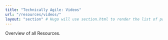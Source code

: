 ```yaml
---
title: "Technically Agile: Videos"
url: "/resources/videos/"
layout: "section" # Hugo will use section.html to render the list of pages
---
```


Overview of all Resources.
